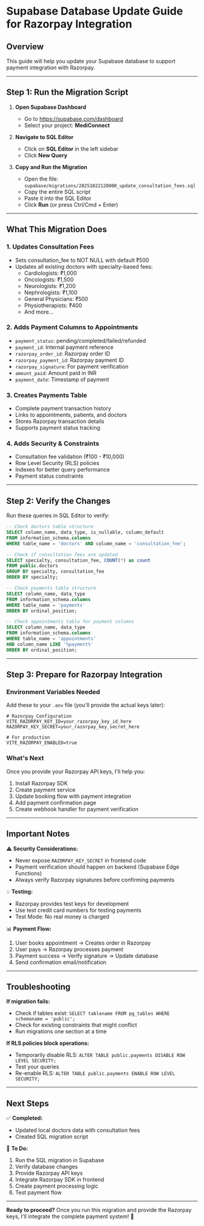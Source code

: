 # Supabase Database Update Guide for Razorpay Integration

## Overview
This guide will help you update your Supabase database to support payment integration with Razorpay.

---

## Step 1: Run the Migration Script

1. **Open Supabase Dashboard**
   - Go to https://supabase.com/dashboard
   - Select your project: **MediConnect**

2. **Navigate to SQL Editor**
   - Click on **SQL Editor** in the left sidebar
   - Click **New Query**

3. **Copy and Run the Migration**
   - Open the file: `supabase/migrations/20251022120000_update_consultation_fees.sql`
   - Copy the entire SQL script
   - Paste it into the SQL Editor
   - Click **Run** (or press Ctrl/Cmd + Enter)

---

## What This Migration Does

### 1. **Updates Consultation Fees**
   - Sets consultation_fee to NOT NULL with default ₹500
   - Updates all existing doctors with specialty-based fees:
     - Cardiologists: ₹1,000
     - Oncologists: ₹1,500
     - Neurologists: ₹1,200
     - Nephrologists: ₹1,100
     - General Physicians: ₹500
     - Physiotherapists: ₹400
     - And more...

### 2. **Adds Payment Columns to Appointments**
   - `payment_status`: pending/completed/failed/refunded
   - `payment_id`: Internal payment reference
   - `razorpay_order_id`: Razorpay order ID
   - `razorpay_payment_id`: Razorpay payment ID
   - `razorpay_signature`: For payment verification
   - `amount_paid`: Amount paid in INR
   - `payment_date`: Timestamp of payment

### 3. **Creates Payments Table**
   - Complete payment transaction history
   - Links to appointments, patients, and doctors
   - Stores Razorpay transaction details
   - Supports payment status tracking

### 4. **Adds Security & Constraints**
   - Consultation fee validation (₹100 - ₹10,000)
   - Row Level Security (RLS) policies
   - Indexes for better query performance
   - Payment status constraints

---

## Step 2: Verify the Changes

Run these queries in SQL Editor to verify:

```sql
-- Check doctors table structure
SELECT column_name, data_type, is_nullable, column_default
FROM information_schema.columns
WHERE table_name = 'doctors' AND column_name = 'consultation_fee';

-- Check if consultation fees are updated
SELECT specialty, consultation_fee, COUNT(*) as count
FROM public.doctors
GROUP BY specialty, consultation_fee
ORDER BY specialty;

-- Check payments table structure
SELECT column_name, data_type
FROM information_schema.columns
WHERE table_name = 'payments'
ORDER BY ordinal_position;

-- Check appointments table for payment columns
SELECT column_name, data_type
FROM information_schema.columns
WHERE table_name = 'appointments' 
AND column_name LIKE '%payment%'
ORDER BY ordinal_position;
```

---

## Step 3: Prepare for Razorpay Integration

### Environment Variables Needed
Add these to your `.env` file (you'll provide the actual keys later):

```env
# Razorpay Configuration
VITE_RAZORPAY_KEY_ID=your_razorpay_key_id_here
RAZORPAY_KEY_SECRET=your_razorpay_key_secret_here

# For production
VITE_RAZORPAY_ENABLED=true
```

### What's Next
Once you provide your Razorpay API keys, I'll help you:
1. Install Razorpay SDK
2. Create payment service
3. Update booking flow with payment integration
4. Add payment confirmation page
5. Create webhook handler for payment verification

---

## Important Notes

⚠️ **Security Considerations:**
- Never expose `RAZORPAY_KEY_SECRET` in frontend code
- Payment verification should happen on backend (Supabase Edge Functions)
- Always verify Razorpay signatures before confirming payments

💡 **Testing:**
- Razorpay provides test keys for development
- Use test credit card numbers for testing payments
- Test Mode: No real money is charged

📊 **Payment Flow:**
1. User books appointment → Creates order in Razorpay
2. User pays → Razorpay processes payment
3. Payment success → Verify signature → Update database
4. Send confirmation email/notification

---

## Troubleshooting

**If migration fails:**
- Check if tables exist: `SELECT tablename FROM pg_tables WHERE schemaname = 'public';`
- Check for existing constraints that might conflict
- Run migrations one section at a time

**If RLS policies block operations:**
- Temporarily disable RLS: `ALTER TABLE public.payments DISABLE ROW LEVEL SECURITY;`
- Test your queries
- Re-enable RLS: `ALTER TABLE public.payments ENABLE ROW LEVEL SECURITY;`

---

## Next Steps

✅ **Completed:**
- Updated local doctors data with consultation fees
- Created SQL migration script

🔲 **To Do:**
1. Run the SQL migration in Supabase
2. Verify database changes
3. Provide Razorpay API keys
4. Integrate Razorpay SDK in frontend
5. Create payment processing logic
6. Test payment flow

---

**Ready to proceed?** Once you run this migration and provide the Razorpay keys, I'll integrate the complete payment system! 🚀
